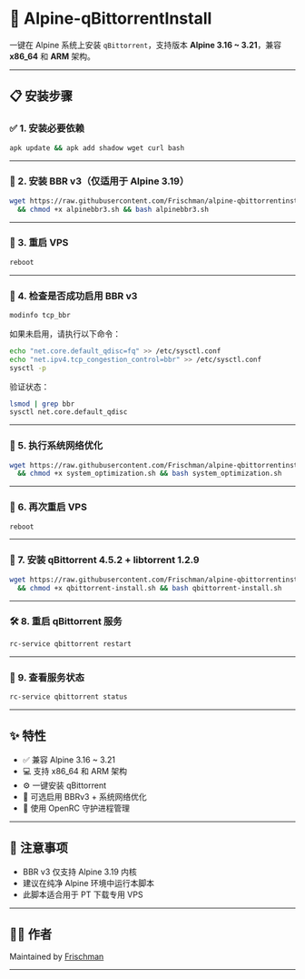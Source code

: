 # 🚀 Alpine-qBittorrentInstall

一键在 Alpine 系统上安装 `qBittorrent`，支持版本 **Alpine 3.16 ~ 3.21**，兼容 **x86_64** 和 **ARM** 架构。

---

## 📋 安装步骤

### ✅ 1. 安装必要依赖

```bash
apk update && apk add shadow wget curl bash
```

---

### 📶 2. 安装 BBR v3（仅适用于 Alpine 3.19）

```bash
wget https://raw.githubusercontent.com/Frischman/alpine-qbittorrentinstall/refs/heads/main/alpinebbr3.sh -O alpinebbr3.sh \
  && chmod +x alpinebbr3.sh && bash alpinebbr3.sh
```

---

### 🔄 3. 重启 VPS

```bash
reboot
```

---

### 🧪 4. 检查是否成功启用 BBR v3

```bash
modinfo tcp_bbr
```

如果未启用，请执行以下命令：

```bash
echo "net.core.default_qdisc=fq" >> /etc/sysctl.conf
echo "net.ipv4.tcp_congestion_control=bbr" >> /etc/sysctl.conf
sysctl -p
```

验证状态：

```bash
lsmod | grep bbr
sysctl net.core.default_qdisc
```

---

### 🚦 5. 执行系统网络优化

```bash
wget https://raw.githubusercontent.com/Frischman/alpine-qbittorrentinstall/refs/heads/main/system_optimization.sh -O system_optimization.sh \
  && chmod +x system_optimization.sh && bash system_optimization.sh
```

---

### 🔁 6. 再次重启 VPS

```bash
reboot
```

---

### 🧩 7. 安装 qBittorrent 4.5.2 + libtorrent 1.2.9

```bash
wget https://raw.githubusercontent.com/Frischman/alpine-qbittorrentinstall/refs/heads/main/qbittorrent-install -O qbittorrent-install.sh \
  && chmod +x qbittorrent-install.sh && bash qbittorrent-install.sh
```

---

### 🛠️ 8. 重启 qBittorrent 服务

```bash
rc-service qbittorrent restart
```

---

### 📡 9. 查看服务状态

```bash
rc-service qbittorrent status
```

---

## ✨ 特性

- ✅ 兼容 Alpine 3.16 ~ 3.21
- 💻 支持 x86_64 和 ARM 架构
- ⚙️ 一键安装 qBittorrent
- 🚀 可选启用 BBRv3 + 系统网络优化
- 🔧 使用 OpenRC 守护进程管理

---

## 📌 注意事项

- BBR v3 仅支持 Alpine 3.19 内核
- 建议在纯净 Alpine 环境中运行本脚本
- 此脚本适合用于 PT 下载专用 VPS

---

## 🧑‍💻 作者

Maintained by [Frischman](https://github.com/Frischman)

---
